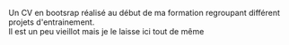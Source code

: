 Un CV en bootsrap réalisé au début de ma formation regroupant différent projets d'entrainement.<br>
Il est un peu vieillot mais je le laisse ici tout de même
